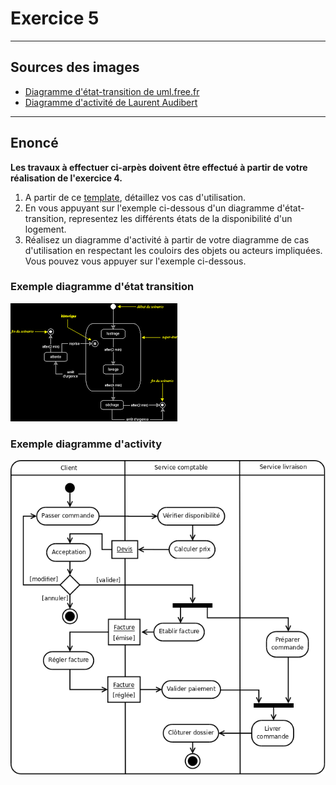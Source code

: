 # Exercice 5

---

## Sources des images

- [Diagramme d'état-transition de uml.free.fr](http://uml.free.fr/cours/i-p20.html)
- [Diagramme d'activité de Laurent Audibert](https://laurent-audibert.developpez.com/Cours-UML/?page=diagramme-activites)

---

## Enoncé

**Les travaux à effectuer ci-arpès doivent être effectué à partir de votre réalisation de l'exercice 4.**
1. A partir de ce [template](./ressources/uc_details.xlsx), détaillez vos cas d'utilisation.
2. En vous appuyant sur l'exemple ci-dessous d'un diagramme d'état-transition, representez les différents états de la disponibilité d'un logement.
3. Réalisez un diagramme d'activité à partir de votre diagramme de cas d'utilisation en respectant les couloirs des objets ou acteurs impliquées. Vous pouvez vous appuyer sur l'exemple ci-dessous.

### Exemple diagramme d'état transition

![state](./ressources/state.png)

### Exemple diagramme d'activity

![activity](./ressources/activity.png)